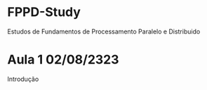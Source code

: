 # FPPD-Study
Estudos de Fundamentos de Processamento Paralelo e Distribuido 

# Aula 1 02/08/2323
Introdução
